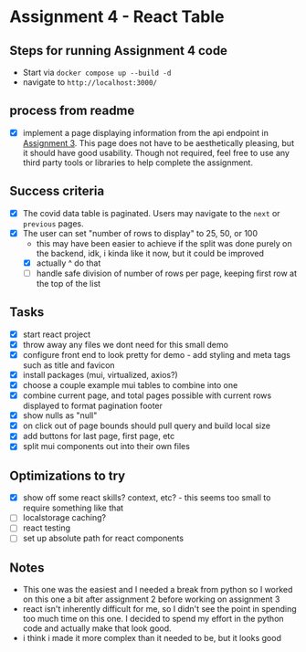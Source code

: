 # Assignment 4 - React Table

## Steps for running Assignment 4 code

- Start via `docker compose up --build -d`
- navigate to `http://localhost:3000/`

## process from readme

- [x] implement a page displaying information from the api endpoint in [Assignment 3](#assignment-3---working-with-apis). This page does not have to be aesthetically pleasing, but it should have good usability. Though not required, feel free to use any third party tools or libraries to help complete the assignment.

## Success criteria

- [x] The covid data table is paginated. Users may navigate to the `next` or `previous` pages.
- [x] The user can set "number of rows to display" to 25, 50, or 100
  - this may have been easier to achieve if the split was done purely on the backend, idk, i kinda like it now, but it could be improved
  - [x] actually ^ do that
  - [ ] handle safe division of number of rows per page, keeping first row at the top of the list

## Tasks

- [x] start react project
- [x] throw away any files we dont need for this small demo
- [x] configure front end to look pretty for demo - add styling and meta tags such as title and favicon
- [x] install packages (mui, virtualized, axios?)
- [x] choose a couple example mui tables to combine into one
- [x] combine current page, and total pages possible with current rows displayed to format pagination footer
- [x] show nulls as "null"
- [x] on click out of page bounds should pull query and build local size
- [x] add buttons for last page, first page, etc
- [x] split mui components out into their own files

## Optimizations to try

- [x] show off some react skills? context, etc? - this seems too small to require something like that
- [ ] localstorage caching?
- [ ] react testing
- [ ] set up absolute path for react components

## Notes

- This one was the easiest and I needed a break from python so I worked on this one a bit after assignment 2 before working on assignment 3
- react isn't inherently difficult for me, so I didn't see the point in spending too much time on this one. I decided to spend my effort in the python code and actually make that look good.
- i think i made it more complex than it needed to be, but it looks good
